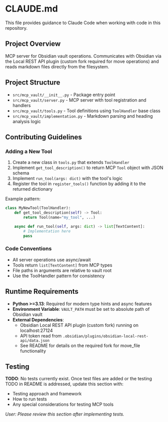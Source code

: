 # CLAUDE.md

This file provides guidance to Claude Code when working with code in this repository.

## Project Overview

MCP server for Obsidian vault operations. Communicates with Obsidian via the Local REST API plugin (custom fork required for move operations) and reads markdown files directly from the filesystem.

## Project Structure

- `src/mcp_vault/__init__.py` - Package entry point
- `src/mcp_vault/server.py` - MCP server with tool registration and handlers
- `src/mcp_vault/tools.py` - Tool definitions using `ToolHandler` base class
- `src/mcp_vault/implementation.py` - Markdown parsing and heading analysis logic

## Contributing Guidelines

### Adding a New Tool

1. Create a new class in `tools.py` that extends `ToolHandler`
2. Implement `get_tool_description()` to return MCP `Tool` object with JSON schema
3. Implement `run_tool(args: dict)` with the tool's logic
4. Register the tool in `register_tools()` function by adding it to the returned dictionary

Example pattern:
```python
class MyNewTool(ToolHandler):
    def get_tool_description(self) -> Tool:
        return Tool(name="my_tool", ...)

    async def run_tool(self, args: dict) -> list[TextContent]:
        # Implementation here
        pass
```

### Code Conventions

- All server operations use async/await
- Tools return `list[TextContent]` from MCP types
- File paths in arguments are relative to vault root
- Use the ToolHandler pattern for consistency

## Runtime Requirements

- **Python >=3.13**: Required for modern type hints and async features
- **Environment Variable**: `VAULT_PATH` must be set to absolute path of Obsidian vault
- **External Dependencies**:
  - Obsidian Local REST API plugin (custom fork) running on localhost:27124
  - API token read from `.obsidian/plugins/obsidian-local-rest-api/data.json`
  - See README for details on the required fork for move_file functionality

## Testing

**TODO**: No tests currently exist. Once test files are added or the testing TODO in README is addressed, update this section with:
- Testing approach and framework
- How to run tests
- Any special considerations for testing MCP tools

*User: Please review this section after implementing tests.*
